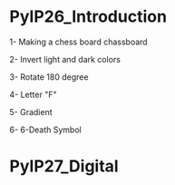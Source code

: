 # PyIP26_Introduction

 1- Making a chess board chassboard

2- Invert light and dark colors

3- Rotate 180 degree

4- Letter "F"

5- Gradient

6- 6-Death Symbol

# PyIP27_Digital



